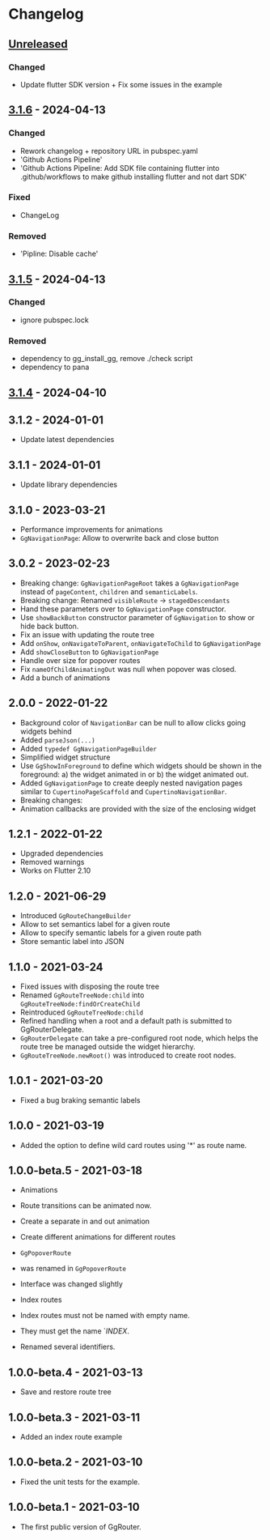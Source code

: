 # Changelog

## [Unreleased]

### Changed

- Update flutter SDK version + Fix some issues in the example

## [3.1.6] - 2024-04-13

### Changed

- Rework changelog + repository URL in pubspec.yaml
- 'Github Actions Pipeline'
- 'Github Actions Pipeline: Add SDK file containing flutter into .github/workflows to make github installing flutter and not dart SDK'

### Fixed

- ChangeLog

### Removed

- 'Pipline: Disable cache'

## [3.1.5] - 2024-04-13

### Changed

- ignore pubspec.lock

### Removed

- dependency to gg\_install\_gg, remove ./check script
- dependency to pana

## [3.1.4] - 2024-04-10

## 3.1.2 - 2024-01-01

- Update latest dependencies

## 3.1.1 - 2024-01-01

- Update library dependencies

## 3.1.0 - 2023-03-21

- Performance improvements for animations
- `GgNavigationPage`: Allow to overwrite back and close button

## 3.0.2 - 2023-02-23

- Breaking change: `GgNavigationPageRoot` takes a `GgNavigationPage` instead of `pageContent`,
`children` and `semanticLabels`.
- Breaking change: Renamed `visibleRoute` -> `stagedDescendants`
- Hand these parameters over to `GgNavigationPage` constructor.
- Use `showBackButton` constructor parameter of `GgNavigation` to show or hide back button.
- Fix an issue with updating the route tree
- Add `onShow`, `onNavigateToParent`, `onNavigateToChild` to `GgNavigationPage`
- Add `showCloseButton` to `GgNavigationPage`
- Handle over size for popover routes
- Fix `nameOfChildAnimatingOut` was null when popover was closed.
- Add a bunch of animations

## 2.0.0 - 2022-01-22

- Background color of `NavigationBar` can be null to allow clicks going widgets behind
- Added `parseJson(...)`
- Added `typedef GgNavigationPageBuilder`
- Simplified widget structure
- Use `GgShowInForeground` to define which widgets should be shown in the
foreground: a) the widget animated in or b) the widget animated out.
- Added `GgNavigationPage` to create deeply nested navigation pages similar
to `CupertinoPageScaffold` and `CupertinoNavigationBar`.
- Breaking changes:
- Animation callbacks are provided with the size of the enclosing widget

## 1.2.1 - 2022-01-22

- Upgraded dependencies
- Removed warnings
- Works on Flutter 2.10

## 1.2.0 - 2021-06-29

- Introduced `GgRouteChangeBuilder`
- Allow to set semantics label for a given route
- Allow to specify semantic labels for a given route path
- Store semantic label into JSON

## 1.1.0 - 2021-03-24

- Fixed issues with disposing the route tree
- Renamed `GgRouteTreeNode:child` into `GgRouteTreeNode:findOrCreateChild`
- Reintroduced `GgRouteTreeNode:child`
- Refined handling when a root and a default path is submitted to
GgRouterDelegate.
- `GgRouterDelegate` can take a pre-configured root node, which helps the route
tree be managed outside the widget hierarchy.
- `GgRouteTreeNode.newRoot()` was introduced to create root nodes.

## 1.0.1 - 2021-03-20

- Fixed a bug braking semantic labels

## 1.0.0 - 2021-03-19

- Added the option to define wild card routes using '\*' as route name.

## 1.0.0-beta.5 - 2021-03-18

- Animations

- Route transitions can be animated now.

- Create a separate in and out animation

- Create different animations for different routes

- `GgPopoverRoute`

- was renamed in `GgPopoverRoute`

- Interface was changed slightly

- Index routes

- Index routes must not be named with empty name.

- They must get the name `*INDEX*.

- Renamed several identifiers.


## 1.0.0-beta.4 - 2021-03-13

- Save and restore route tree

## 1.0.0-beta.3 - 2021-03-11

- Added an index route example

## 1.0.0-beta.2 - 2021-03-10

- Fixed the unit tests for the example.

## 1.0.0-beta.1 - 2021-03-10

- The first public version of GgRouter.

[Unreleased]: https://github.com/inlavigo/gg_router/compare/3.1.6...HEAD
[3.1.6]: https://github.com/inlavigo/gg_router/compare/3.1.5...3.1.6
[3.1.5]: https://github.com/inlavigo/gg_router/compare/3.1.4...3.1.5
[3.1.4]: https://github.com/inlavigo/gg_router/compare/3.1.2...3.1.4
